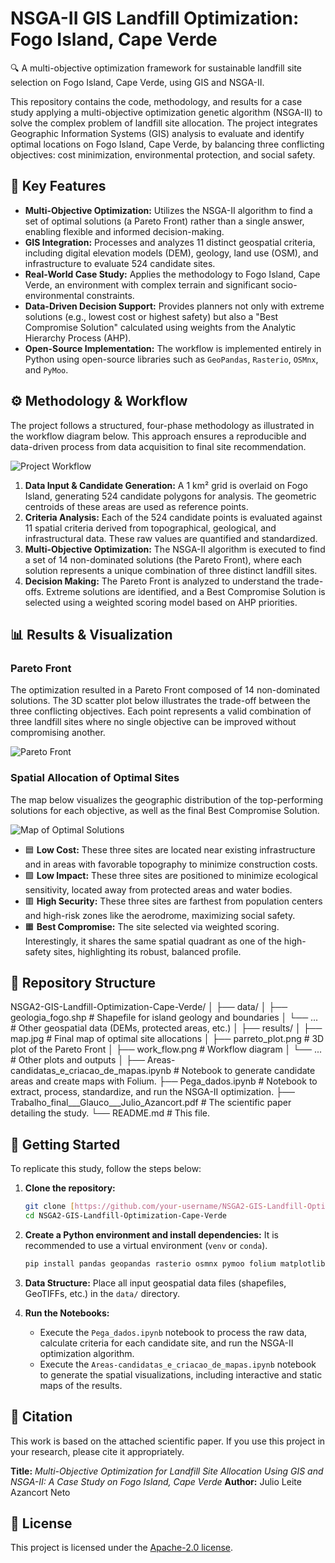 # NSGA-II GIS Landfill Optimization: Fogo Island, Cape Verde

🔍 A multi-objective optimization framework for sustainable landfill site selection on Fogo Island, Cape Verde, using GIS and NSGA-II.

This repository contains the code, methodology, and results for a case study applying a multi-objective optimization genetic algorithm (NSGA-II) to solve the complex problem of landfill site allocation. The project integrates Geographic Information Systems (GIS) analysis to evaluate and identify optimal locations on Fogo Island, Cape Verde, by balancing three conflicting objectives: cost minimization, environmental protection, and social safety.

## 🌟 Key Features

* **Multi-Objective Optimization:** Utilizes the NSGA-II algorithm to find a set of optimal solutions (a Pareto Front) rather than a single answer, enabling flexible and informed decision-making.
* **GIS Integration:** Processes and analyzes 11 distinct geospatial criteria, including digital elevation models (DEM), geology, land use (OSM), and infrastructure to evaluate 524 candidate sites.
* **Real-World Case Study:** Applies the methodology to Fogo Island, Cape Verde, an environment with complex terrain and significant socio-environmental constraints.
* **Data-Driven Decision Support:** Provides planners not only with extreme solutions (e.g., lowest cost or highest safety) but also a "Best Compromise Solution" calculated using weights from the Analytic Hierarchy Process (AHP).
* **Open-Source Implementation:** The workflow is implemented entirely in Python using open-source libraries such as `GeoPandas`, `Rasterio`, `OSMnx`, and `PyMoo`.

## ⚙️ Methodology & Workflow

The project follows a structured, four-phase methodology as illustrated in the workflow diagram below. This approach ensures a reproducible and data-driven process from data acquisition to final site recommendation.

![Project Workflow](work_flow.png)

1.  **Data Input & Candidate Generation:** A 1 km² grid is overlaid on Fogo Island, generating 524 candidate polygons for analysis. The geometric centroids of these areas are used as reference points.
2.  **Criteria Analysis:** Each of the 524 candidate points is evaluated against 11 spatial criteria derived from topographical, geological, and infrastructural data. These raw values are quantified and standardized.
3.  **Multi-Objective Optimization:** The NSGA-II algorithm is executed to find a set of 14 non-dominated solutions (the Pareto Front), where each solution represents a unique combination of three distinct landfill sites.
4.  **Decision Making:** The Pareto Front is analyzed to understand the trade-offs. Extreme solutions are identified, and a Best Compromise Solution is selected using a weighted scoring model based on AHP priorities.

## 📊 Results & Visualization

### Pareto Front

The optimization resulted in a Pareto Front composed of 14 non-dominated solutions. The 3D scatter plot below illustrates the trade-off between the three conflicting objectives. Each point represents a valid combination of three landfill sites where no single objective can be improved without compromising another.

![Pareto Front](parreto_plot.png)

### Spatial Allocation of Optimal Sites

The map below visualizes the geographic distribution of the top-performing solutions for each objective, as well as the final Best Compromise Solution.

![Map of Optimal Solutions](map.jpg)

* 🟦 **Low Cost:** These three sites are located near existing infrastructure and in areas with favorable topography to minimize construction costs.
* 🟩 **Low Impact:** These three sites are positioned to minimize ecological sensitivity, located away from protected areas and water bodies.
* 🟥 **High Security:** These three sites are farthest from population centers and high-risk zones like the aerodrome, maximizing social safety.
* 🟧 **Best Compromise:** The site selected via weighted scoring. Interestingly, it shares the same spatial quadrant as one of the high-safety sites, highlighting its robust, balanced profile.

## 📂 Repository Structure
NSGA2-GIS-Landfill-Optimization-Cape-Verde/
│
├── data/
│   ├── geologia_fogo.shp           # Shapefile for island geology and boundaries
│   └── ...                         # Other geospatial data (DEMs, protected areas, etc.)
│
├── results/
│   ├── map.jpg                     # Final map of optimal site allocations
│   ├── parreto_plot.png            # 3D plot of the Pareto Front
│   ├── work_flow.png               # Workflow diagram
│   └── ...                         # Other plots and outputs
│
├── Areas-candidatas_e_criacao_de_mapas.ipynb  # Notebook to generate candidate areas and create maps with Folium.
├── Pega_dados.ipynb                           # Notebook to extract, process, standardize, and run the NSGA-II optimization.
├── Trabalho_final___Glauco___Julio_Azancort.pdf # The scientific paper detailing the study.
└── README.md                                  # This file.


## 🚀 Getting Started

To replicate this study, follow the steps below:

1.  **Clone the repository:**
    ```bash
    git clone [https://github.com/your-username/NSGA2-GIS-Landfill-Optimization-Cape-Verde.git](https://github.com/your-username/NSGA2-GIS-Landfill-Optimization-Cape-Verde.git)
    cd NSGA2-GIS-Landfill-Optimization-Cape-Verde
    ```

2.  **Create a Python environment and install dependencies:**
    It is recommended to use a virtual environment (`venv` or `conda`).
    ```bash
    pip install pandas geopandas rasterio osmnx pymoo folium matplotlib numpy
    ```

3.  **Data Structure:**
    Place all input geospatial data files (shapefiles, GeoTIFFs, etc.) in the `data/` directory.

4.  **Run the Notebooks:**
    * Execute the `Pega_dados.ipynb` notebook to process the raw data, calculate criteria for each candidate site, and run the NSGA-II optimization algorithm.
    * Execute the `Areas-candidatas_e_criacao_de_mapas.ipynb` notebook to generate the spatial visualizations, including interactive and static maps of the results.

## 📄 Citation

This work is based on the attached scientific paper. If you use this project in your research, please cite it appropriately.

**Title:** *Multi-Objective Optimization for Landfill Site Allocation Using GIS and NSGA-II: A Case Study on Fogo Island, Cape Verde*
**Author:** Julio Leite Azancort Neto

## 📜 License

This project is licensed under the [Apache-2.0 license](LICENSE).
